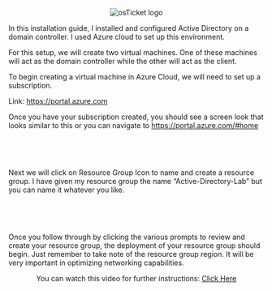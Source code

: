 
<p align="center">
<img src="https://d1ka0itfguscri.cloudfront.net/r5Jl/2023/04/10/05/49/c0f6hdVaCoW/preview.jpg" alt="osTicket logo"/>
</p>

In this installation guide, I installed and configured Active Directory on a domain controller. I used Azure cloud to set up this environment. 

For this setup, we will create two virtual machines. One of these machines will act as the domain controller while the other will act as the client.


To begin creating a virtual machine in Azure Cloud, we will need to set up a subscription. 

Link:  https://portal.azure.com


Once you have your subscription created, you should see a screen look that looks similar to this or  you can navigate to  https://portal.azure.com/#home

<p align = center>
<img src="https://d1ka0itfguscri.cloudfront.net/r5Jl/2023/04/13/03/00/c0fIecVasXR/preview.jpg" alt=""/>
</p>
<br>
<br>

Next we will click on Resource Group Icon to name and create a resource group. I have given my resource group the name “Active-Directory-Lab” but you can name it whatever you like.

<br>
<br>

<p align = center>
<img src="https://d1ka0itfguscri.cloudfront.net/r5Jl/2023/04/13/03/03/c0fIeeVaslr/preview.jpg" alt=""/>
</p>


Once you follow through by clicking the various prompts to review and create your resource group, the deployment of your resource group should begin. Just remember to take note of the resource group region. It will be very important in optimizing networking capabilities. 


<p align = center>
  You can watch this video for further instructions: <a href="https://youtu.be/gneJ5mZnAO4?t=74">Click Here</a>
</p>
<p align = center>

